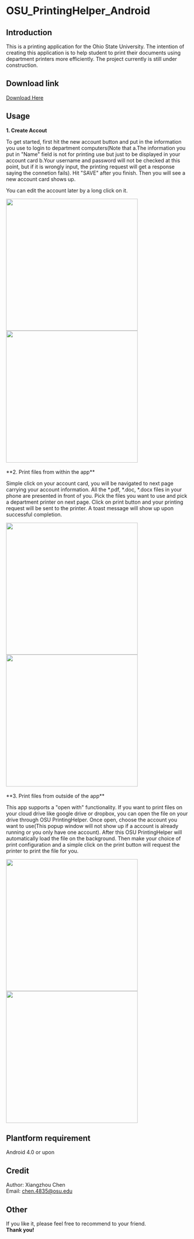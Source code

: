 # OSU_PrintingHelper_Android 

## Introduction
This is a printing application for the Ohio State University.
The intention of creating this application is to help student to 
print their documents using department printers more efficiently. 
The project currently is still under construction.

## Download link

[Download Here](https://play.google.com/store/apps/details?id=com.chen.OSU_Printing_Helper&hl=en)

## Usage

**1. Create Accout** 
<br />

To get started, first hit the new account button and put in the information you use to login to department computers(Note that a.The information you put in "Name" field is not for printing use but just to be displayed in your account card b.Your username and password will not be checked at this point, but if it is wrongly input, the printing request will get a response saying the connetion fails). Hit "SAVE" after you finish. Then you will see a new account card shows up. 

You can edit the account later by a long click on it.

<img src="Screenshot_2015-07-27-22-04-05.png" width="360" />
<img src="Screenshot_2015-07-28-14-00-57.png" width="360" /> 

<br />
<br />
**2. Print files from within the app** 

Simple click on your account card, you will be navigated to next page carrying your account information.  All the *.pdf, *.doc, *.docx files in your phone are presented in front of you. Pick the files you want to use and pick a department printer on next page. Click on print button and your printing request will be sent to the printer. A toast message will show up upon successful completion.

<img src="Screenshot_2015-07-27-22-36-25.png" width="360" />
<img src="Screenshot_2015-07-27-22-04-32.png" width="360" />

<br />
<br />
**3. Print files from outside of the app** 

This app supports a "open with" functionality. If you want to print files on your cloud drive like google drive or dropbox, you can open the file on your drive through OSU PrintingHelper. Once open, choose the account you want to use(This popup window will not show up if a account is already running or you only have one account). After this OSU PrintingHelper will automatically load the file on the background. Then make your choice of print configuration and a simple click on the print button will request the printer to print the file for you.

<img src="Screenshot_2015-07-28-13-50-20.png" width="360" />
<img src="Screenshot_2015-07-28-13-52-10.png" width="360" />


## Plantform requirement

Android 4.0 or upon


## Credit
Author: Xiangzhou Chen <br/>
Email: chen.4835@osu.edu <br/>

## Other
If you like it, please feel free to recommend to your friend. </br>
**Thank you!**
